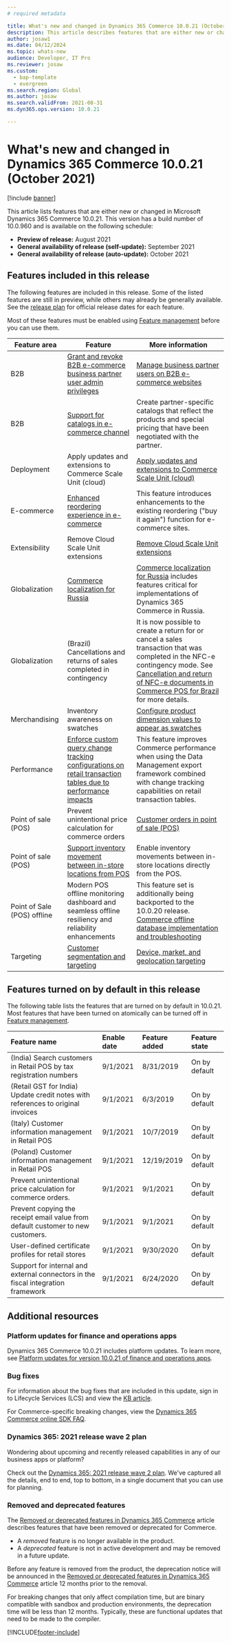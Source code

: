 ```yaml
---
# required metadata

title: What's new and changed in Dynamics 365 Commerce 10.0.21 (October 2021)
description: This article describes features that are either new or changed in the preview release of Dynamics 365 Commerce 10.0.21. 
author: josaw1
ms.date: 04/12/2024
ms.topic: whats-new
audience: Developer, IT Pro
ms.reviewer: josaw
ms.custom:
  - bap-template
  - evergreen
ms.search.region: Global
ms.author: josaw
ms.search.validFrom: 2021-08-31 
ms.dyn365.ops.version: 10.0.21

---
```

# What's new and changed in Dynamics 365 Commerce 10.0.21 (October 2021)

[!include [banner](../includes/banner.md)]

This article lists features that are either new or changed in Microsoft Dynamics 365 Commerce 10.0.21. This version has a build number of 10.0.960 and is available on the following schedule:

- **Preview of release:** August 2021
- **General availability of release (self-update):** September 2021
- **General availability of release (auto-update):** October 2021

## Features included in this release

The following features are included in this release. Some of the listed features are still in preview, while others may already be generally available. See the [release plan](/dynamics365-release-plan/2021wave2/finance-operations/finance-operations-crossapp-capabilities/planned-features) for official release dates for each feature.

Most of these features must be enabled using [Feature management](../../fin-ops-core/fin-ops/get-started/feature-management/feature-management-overview.md) before you can use them.

| Feature area   | Feature                                                  | More information                                                                    |
|----------------|----------------------------------------------------------|-------------------------------------------------------------------------------------|
|  B2B           |   [Grant and revoke B2B e-commerce business partner user admin privileges](/dynamics365-release-plan/2021wave2/commerce/dynamics365-commerce/grant-revoke-b2b-e-commerce-business-partner-user-admin-privileges)    |   [Manage business partner users on B2B e-commerce websites](../b2b/manage-b2b-users.md)   |
|  B2B          |  [Support for catalogs in e-commerce channel](/dynamics365-release-plan/2021wave2/commerce/dynamics365-commerce/support-catalogs-e-commerce-channel)   |  Create partner-specific catalogs that reflect the products and special pricing that have been negotiated with the partner.   |
|  Deployment   |   Apply updates and extensions to Commerce Scale Unit (cloud)  |  [Apply updates and extensions to Commerce Scale Unit (cloud)](../../fin-ops-core/dev-itpro/deployment/Update-retail-channel.md)     |
| E-commerce   |   [Enhanced reordering experience in e-commerce](/dynamics365-release-plan/2021wave2/commerce/dynamics365-commerce/enhanced-reordering-experience-e-commerce)  |   This feature introduces enhancements to the existing reordering ("buy it again") function for e-commerce sites.   |
|  Extensibility  |  Remove Cloud Scale Unit extensions   |  [Remove Cloud Scale Unit extensions](../dev-itpro/retail-sdk/remove-csu-package.md)      |
|  Globalization  |   [Commerce localization for Russia](/dynamics365-release-plan/2021wave2/commerce/dynamics365-commerce/commerce-localization-russia)       |   [Commerce localization for Russia](../localizations/rus-commerce-localization.md) includes features critical for implementations of Dynamics 365 Commerce in Russia.  |
|  Globalization  |   (Brazil) Cancellations and returns of sales completed in contingency       |   It is now possible to create a return for or cancel a sales transaction that was completed in the NFC-e contingency mode. See [Cancellation and return of NFC-e documents in Commerce POS for Brazil](../localizations/latam-bra-nfce-cancel-return.md) for more details.  |
|   Merchandising   |  Inventory awareness on swatches  |  [Configure product dimension values to appear as swatches](../dev-itpro/dimensions-swatch.md)    |
|  Performance  | [Enforce custom query change tracking configurations on retail transaction tables due to performance impacts](/dynamics365-release-plan/2021wave2/commerce/dynamics365-commerce/enforce-custom-query-change-tracking-configurations-retail-transaction-tables-due-performance-impacts)   | This feature improves Commerce performance when using the Data Management export framework combined with change tracking capabilities on retail transaction tables.  |
|  Point of sale (POS)  |  Prevent unintentional price calculation for commerce orders     |  [Customer orders in point of sale (POS)](../customer-orders-overview.md)           |
|  Point of sale (POS)  |   [Support inventory movement between in-store locations from POS](/dynamics365-release-plan/2021wave2/commerce/dynamics365-commerce/support-inventory-movement-between-in-store-locations-pos)   |  Enable inventory movements between in-store locations directly from the POS.   |
| Point of Sale (POS) offline   |   Modern POS offline monitoring dashboard and seamless offline resiliency and reliability enhancements   |   This feature set is additionally being backported to the 10.0.20 release.  [Commerce offline database implementation and troubleshooting](../dev-itpro/implementation-considerations-offline.md)  |
|   Targeting   |  [Customer segmentation and targeting](/dynamics365-release-plan/2021wave2/commerce/dynamics365-commerce/customer-segmentation-targeting)  |  [Device, market, and geolocation targeting](../targeting-overview.md)    |

## Features turned on by default in this release

The following table lists the features that are turned on by default in 10.0.21. Most features that have been turned on atomically can be turned off in [Feature management](../../fin-ops-core/fin-ops/get-started/feature-management/feature-management-overview.md).

| Feature name | Enable date | Feature added | Feature state |
| :--- | :--- | :--- | :--- |
| (India) Search customers in Retail POS by tax registration numbers | 9/1/2021 | 8/31/2019 | On by default |
| (Retail GST for India) Update credit notes with references to original invoices | 9/1/2021 | 6/3/2019 | On by default |
| (Italy) Customer information management in Retail POS | 9/1/2021 | 10/7/2019 | On by default |
| (Poland) Customer information management in Retail POS | 9/1/2021 | 12/19/2019 | On by default |
| Prevent unintentional price calculation for commerce orders. | 9/1/2021 | 9/1/2021 | On by default |
| Prevent copying the receipt email value from default customer to new customers. | 9/1/2021 | 9/1/2021 | On by default |
| User-defined certificate profiles for retail stores | 9/1/2021 | 9/30/2020 | On by default |
| Support for internal and external connectors in the fiscal integration framework | 9/1/2021 | 6/24/2020 | On by default |


## Additional resources

### Platform updates for finance and operations apps

Dynamics 365 Commerce 10.0.21 includes platform updates. To learn more, see [Platform updates for version 10.0.21 of finance and operations apps](../../fin-ops-core/dev-itpro/get-started/whats-new-platform-updates-10-0-21.md).

### Bug fixes 
For information about the bug fixes that are included in this update, sign in to Lifecycle Services (LCS) and view the [KB article](https://fix.lcs.dynamics.com/Issue/Details?bugId=605166&dbType=3&qc=4b9449bf0d947113983bd0697140bf4d8727bfafd5566aa682cb38db343374de).

For Commerce-specific breaking changes, view the [Dynamics 365 Commerce online SDK FAQ](../e-commerce-extensibility/sdk-faq.md).

### Dynamics 365: 2021 release wave 2 plan

Wondering about upcoming and recently released capabilities in any of our business apps or platform?

Check out the [Dynamics 365: 2021 release wave 2 plan](/dynamics365-release-plan/2021wave2/). We've captured all the details, end to end, top to bottom, in a single document that you can use for planning.

### Removed and deprecated features

The [Removed or deprecated features in Dynamics 365 Commerce](removed-deprecated-features-commerce.md) article describes features that have been removed or deprecated for Commerce.

- A *removed* feature is no longer available in the product.
- A *deprecated* feature is not in active development and may be removed in a future update.

Before any feature is removed from the product, the deprecation notice will be announced in the [Removed or deprecated features in Dynamics 365 Commerce](removed-deprecated-features-commerce.md) article 12 months prior to the removal.

For breaking changes that only affect compilation time, but are binary compatible with sandbox and production environments, the deprecation time will be less than 12 months. Typically, these are functional updates that need to be made to the compiler.


[!INCLUDE[footer-include](../../includes/footer-banner.md)]

